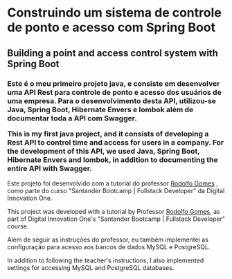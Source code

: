 <h1>Construindo um sistema de controle de ponto e acesso com Spring Boot</h1>
<h2>Building a point and access control system with Spring Boot</h2>

<h3> Este é o meu primeiro projeto java, e consiste em desenvolver uma API Rest para controle de ponto e acesso dos usuários de uma empresa. Para o desenvolvimento desta API, utilizou-se Java, Spring Boot, Hibernate Envers e lombok além de documentar toda a API com Swagger.

This is my first java project, and it consists of developing a Rest API to control time and access for users in a company. For the development of this API, we used Java, Spring Boot, Hibernate Envers and lombok, in addition to documenting the entire API with Swagger.</h3>

Este projeto foi desenvolvido com a tutorial do professor [Rodolfo Gomes](https://github.com/rodolfogomes/diolive) , como parte do curso "Santander Bootcamp | Fullstack Developer" da Digital Innovation One.

This project was developed with a tutorial by Professor [Rodolfo Gomes](https://github.com/rodolfogomes/diolive), as part of Digital Innovation One's "Santander Bootcamp | Fullstack Developer" course.

Além de seguir as instruções do professor, eu também implementei as configuração para acesso aos bancos de dados MySQL e PostgreSQL. 

In addition to following the teacher's instructions, I also implemented settings for accessing MySQL and PostgreSQL databases.